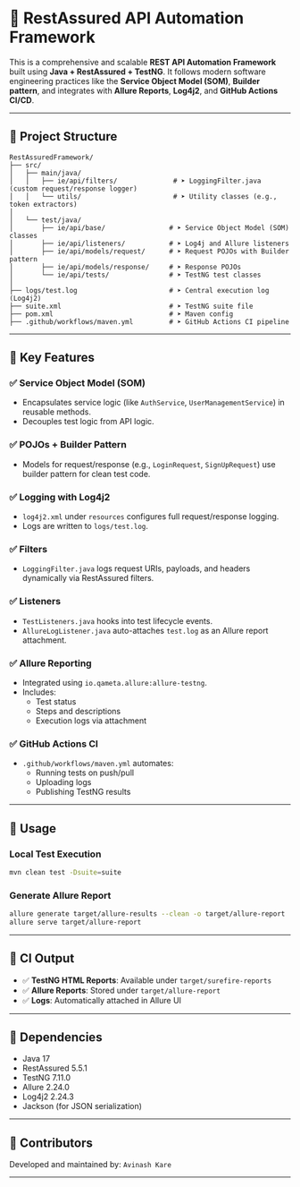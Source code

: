 # 🧪 RestAssured API Automation Framework

This is a comprehensive and scalable **REST API Automation Framework** built using **Java + RestAssured + TestNG**. It follows modern software engineering practices like the **Service Object Model (SOM)**, **Builder pattern**, and integrates with **Allure Reports**, **Log4j2**, and **GitHub Actions CI/CD**.

---

## 📁 Project Structure

```
RestAssuredFramework/
├── src/
│   ├── main/java/
│   │   ├── ie/api/filters/              # ➤ LoggingFilter.java (custom request/response logger)
│   │   └── utils/                       # ➤ Utility classes (e.g., token extractors)
│
│   └── test/java/
│       ├── ie/api/base/                # ➤ Service Object Model (SOM) classes
│       ├── ie/api/listeners/           # ➤ Log4j and Allure listeners
│       ├── ie/api/models/request/      # ➤ Request POJOs with Builder pattern
│       ├── ie/api/models/response/     # ➤ Response POJOs
│       └── ie/api/tests/               # ➤ TestNG test classes
│
├── logs/test.log                       # ➤ Central execution log (Log4j2)
├── suite.xml                           # ➤ TestNG suite file
├── pom.xml                             # ➤ Maven config
├── .github/workflows/maven.yml         # ➤ GitHub Actions CI pipeline
```

---

## 🔧 Key Features

### ✅ Service Object Model (SOM)
- Encapsulates service logic (like `AuthService`, `UserManagementService`) in reusable methods.
- Decouples test logic from API logic.

### ✅ POJOs + Builder Pattern
- Models for request/response (e.g., `LoginRequest`, `SignUpRequest`) use builder pattern for clean test code.

### ✅ Logging with Log4j2
- `log4j2.xml` under `resources` configures full request/response logging.
- Logs are written to `logs/test.log`.

### ✅ Filters
- `LoggingFilter.java` logs request URIs, payloads, and headers dynamically via RestAssured filters.

### ✅ Listeners
- `TestListeners.java` hooks into test lifecycle events.
- `AllureLogListener.java` auto-attaches `test.log` as an Allure report attachment.

### ✅ Allure Reporting
- Integrated using `io.qameta.allure:allure-testng`.
- Includes:
  - Test status
  - Steps and descriptions
  - Execution logs via attachment

### ✅ GitHub Actions CI
- `.github/workflows/maven.yml` automates:
  - Running tests on push/pull
  - Uploading logs
  - Publishing TestNG results

---

## 🚀 Usage

### Local Test Execution
```bash
mvn clean test -Dsuite=suite
```

### Generate Allure Report
```bash
allure generate target/allure-results --clean -o target/allure-report
allure serve target/allure-report
```

---

## 🧪 CI Output

- ✅ **TestNG HTML Reports**: Available under `target/surefire-reports`
- ✅ **Allure Reports**: Stored under `target/allure-report`
- ✅ **Logs**: Automatically attached in Allure UI

---

## 📌 Dependencies

- Java 17
- RestAssured 5.5.1
- TestNG 7.11.0
- Allure 2.24.0
- Log4j2 2.24.3
- Jackson (for JSON serialization)

---

## 🙌 Contributors

Developed and maintained by: `Avinash Kare`

---

